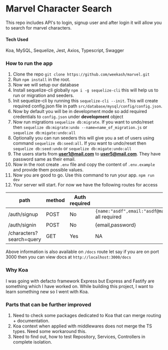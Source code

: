 # Marvel Character Search
This repo includes API's to login, signup user and after login it will allow you to search for marvel characters. 

#### Tech Used
Koa, MySQL, Sequelize, Jest, Axios, Typescript, Swagger

### How to run the app
1. Clone the repo `git clone https://github.com/weekash/marvel.git`
2. Run `npm install` in the root.
2. Now we will setup our database
3. Install sequelize-cli globally `npm i -g sequelize-cli` this will help us to run or migration and seeders.
4. Init sequelize-cli by running this `sequelize-cli --init`. This will create required config.json file in path `src/database/mysql/config/config.json`. 
5. Now by default you will be in development mode so add required credentials to `config.json` under **development** object
6. Now run migrations `sequelize db:migrate`. If you want to undo/reset then `sequelize db:migrate:undo --name=name_of_migration.js` or `sequelize db:migate:undo:all`
7. Optionally you can run seeders this will give you a set of users using command `sequelize db:seed:all`. If you want to undo/reset then `sequelize db:seed:undo` or `sequelize db:migate:undo:all`
8. The users starts from  **user1@mail.com** to **user5@mail.com**. They have password same as their email. 
8. Now in the root create `.env` file and copy the content of `.env.example` and provide them possible values. 
9. Now you are good to go. Use this command to run your app. `npm run dev`
10. Your server will start. For now we have the following routes for access

| path    | method | Auth required| Body|
| -------- | ------- | --------- |-----|
| /auth/signup  | POST    | No | `{name:"asdf",email:"asdf@mail.com",password:"abc",phone:"111111111"}` all required
| /auth/signin | POST     | No | {email,password}
| /characters?search=query    | GET    | Yes | NA

Above information is also available on `/docs` route let say if you are on port 3000 then you can view docs at `http://localhost:3000/docs`


### Why Koa
I was going with defacto framework Express but Express and Fastify are something which I have worked on. While building this project, I want to learn something new so I went with Koa.


### Parts that can be further improved
1. Need to check some packages dedicated to Koa that can merge routing + documentation.
2. Koa context when applied with middlewares does not merge the TS types. Need some workaround this. 
3. Need to find out, how to test Repository, Services, Controllers in complete isolation.

